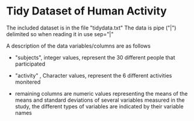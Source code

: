 Tidy Dataset of Human Activity
==============================

The included dataset is in the file "tidydata.txt"
The data is pipe ("|") delimited so when reading it in use sep="|"

A description of the data variables/columns are as follows

* "subjects", integer values, represent the 30 different people that participated

* "activity" , Character values, represent the 6 different activities monitered

* remaining columns are numeric values representing the means of the means and standard deviations of several variables measured in the study, the different types of variables are indicated by their variable names